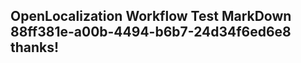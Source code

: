 <properties
ms.topic="hero-topic"
ms.test1="hero-topic"
ms.test2="test"/>

## OpenLocalization Workflow Test MarkDown 88ff381e-a00b-4494-b6b7-24d34f6ed6e8 thanks!
